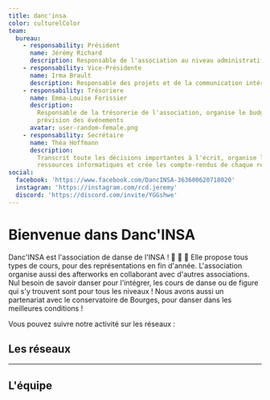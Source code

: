 ```yaml
---
title: danc'insa
color: culturelColor
team:
  bureau:
    - responsability: Président
      name: Jérémy Richard
      description: Responsable de l'association au niveau administratif
    - responsability: Vice-Présidente
      name: Irma Brault
      description: Responsable des projets et de la communication intérieur
    - responsability: Trésoriere
      name: Emma-Louise Forissier
      description:
        Responsable de la trésorerie de l'association, organise le budget en
        prévision des événements
      avatar: user-random-female.png
    - responsability: Secrétaire
      name: Théa Hoffmann
      description:
        Transcrit toute les décisions importantes à l'écrit, organise les
        ressources informatiques et crée les compte-rendus de chaque réunions
social:
  facebook: 'https://www.facebook.com/DancINSA-363600620718020'
  instagram: 'https://instagram.com/rcd.jeremy'
  discord: 'https://discord.com/invite/YGGshwe'
---
```


# Bienvenue dans Danc'INSA

<campus-center>
  <campus-responsive-image
    folder-name="federation/culturel/dancinsa"
    name="logo.png"
    max-width="400">
  </campus-responsive-image>
</campus-center>

Danc'INSA est l'association de danse de l'INSA ! 🕺 🎵 💃 Elle propose tous
types de cours, pour des représentations en fin d'année. L'association organise
aussi des afterworks en collaborant avec d'autres associations. Nul besoin de
savoir danser pour l'intégrer, les cours de danse ou de figure qui s'y trouvent
sont pour tous les niveaux ! Nous avons aussi un partenariat avec le
conservatoire de Bourges, pour danser dans les meilleures conditions !

Vous pouvez suivre notre activité sur les réseaux :

## Les réseaux

<campus-social :social="social" :color="color"></campus-social>

---

## L'équipe

<campus-team :team="team" :color="color"></campus-team>
